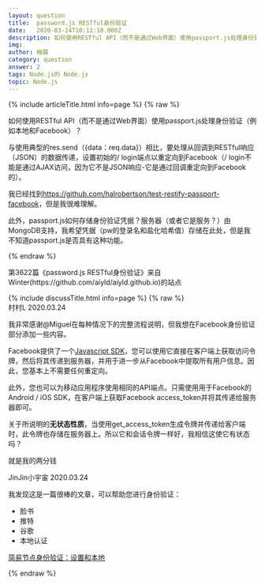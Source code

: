 ```yaml
---
layout: question
title:  password.js RESTful身份验证
date:   2020-03-24T10:11:18.000Z
description: 如何使用RESTful API（而不是通过Web界面）使用passport.js处理身份验证（例如本地和Facebook）？与使用典型的res.sen...
img: 
author: 梅猿
category: question
answer: 2
tags: Node.js的 Node.js
topic: Node.js
---
```

<div class="article-root">
  <div class="article">
    {% include articleTitle.html info=page %}
    {% raw %}
    <div class="article-content"><p><font style="vertical-align: inherit;"><font style="vertical-align: inherit;">如何使用RESTful API（而不是通过Web界面）使用passport.js处理身份验证（例如本地和Facebook）？</font></font></p>

<p><font style="vertical-align: inherit;"><font style="vertical-align: inherit;">与使用典型的res.send（{data：req.data}）相比，要处理从回调到RESTful响应（JSON）的数据传递，设置初始的/ login端点以重定向到Facebook（/ login不能是通过AJAX访问，因为它不是JSON响应-它是通过​​回调重定向到Facebook的）。</font></font></p>

<p><font style="vertical-align: inherit;"><font style="vertical-align: inherit;">我已经找到</font></font><a href="https://github.com/halrobertson/test-restify-passport-facebook"><font style="vertical-align: inherit;"><font style="vertical-align: inherit;">https://github.com/halrobertson/test-restify-passport-facebook</font></font></a><font style="vertical-align: inherit;"><font style="vertical-align: inherit;">，但是我很难理解。</font></font></p>

<p><font style="vertical-align: inherit;"><font style="vertical-align: inherit;">此外，passport.js如何存储身份验证凭据？</font><font style="vertical-align: inherit;">服务器（或者它是服务？）由MongoDB支持，我希望凭据（pw的登录名和盐化哈希值）存储在此处，但是我不知道passport.js是否具有这种功能。</font></font></p></div>
    {% endraw %}
  </div>
  <p class="winter_mark">第3622篇《password.js RESTful身份验证》来自Winter(https://github.com/aiyld/aiyld.github.io)的站点</p>
  <div class="discuss-wrapper">
    {% include discussTitle.html info=page %}
    {% raw %}
    <div class="discuss-item">
        <div class="discuss-parent">
          <div class="discuss-meta">
            <span class="discuss-user">村村L</span>
            <span class="discuss-time">2020.03.24</span>
          </div>
          <div class="discuss-comment"><p><font style="vertical-align: inherit;"><font style="vertical-align: inherit;">我非常感谢@Miguel在每种情况下的完整流程说明，但我想在Facebook身份验证部分添加一些内容。</font></font></p>

<p><font style="vertical-align: inherit;"><font style="vertical-align: inherit;">Facebook提供了一个</font></font><a href="https://developers.facebook.com/docs/facebook-login/getting-started-web/"><font style="vertical-align: inherit;"><font style="vertical-align: inherit;">Javascript SDK</font></font></a><font style="vertical-align: inherit;"><font style="vertical-align: inherit;">，您可以使用它直接在客户端上获取访问令牌，然后将其传递到服务器，并用于进一步从Facebook中提取所有用户信息。</font><font style="vertical-align: inherit;">因此，您基本上不需要任何重定向。</font></font></p>

<p><font style="vertical-align: inherit;"><font style="vertical-align: inherit;">此外，您也可以为移动应用程序使用相同的API端点。</font><font style="vertical-align: inherit;">只需使用用于Facebook的Android / iOS SDK，在客户端上获取Facebook access_token并将其传递给服务器即可。</font></font></p>

<p><font style="vertical-align: inherit;"><font style="vertical-align: inherit;">关于</font><font style="vertical-align: inherit;">所说明</font><font style="vertical-align: inherit;">的</font></font><strong><font style="vertical-align: inherit;"><font style="vertical-align: inherit;">无状态性质</font></font></strong><font style="vertical-align: inherit;"><font style="vertical-align: inherit;">，当使用get_access_token生成令牌并传递给客户端时，此令牌也存储在服务器上。</font><font style="vertical-align: inherit;">所以它和会话令牌一样好，我相信这使它有状态吗？</font></font></p>

<p><font style="vertical-align: inherit;"><font style="vertical-align: inherit;">就是我的两分钱 </font></font></p></div>
        </div></div><div class="discuss-item">
        <div class="discuss-parent">
          <div class="discuss-meta">
            <span class="discuss-user">JinJin小宇宙</span>
            <span class="discuss-time">2020.03.24</span>
          </div>
          <div class="discuss-comment"><p><font style="vertical-align: inherit;"><font style="vertical-align: inherit;">我发现这是一篇很棒的文章，可以帮助您进行身份验证：</font></font></p>

<ul>
<li><font style="vertical-align: inherit;"><font style="vertical-align: inherit;">脸书</font></font></li>
<li><font style="vertical-align: inherit;"><font style="vertical-align: inherit;">推特</font></font></li>
<li><font style="vertical-align: inherit;"><font style="vertical-align: inherit;">谷歌</font></font></li>
<li><font style="vertical-align: inherit;"><font style="vertical-align: inherit;">本地认证</font></font></li>
</ul>

<p><a href="https://scotch.io/tutorials/easy-node-authentication-setup-and-local" rel="nofollow"><font style="vertical-align: inherit;"><font style="vertical-align: inherit;">简易节点身份验证：设置和本地</font></font></a></p></div>
        </div></div>
    {% endraw %}
  </div>
<div>
